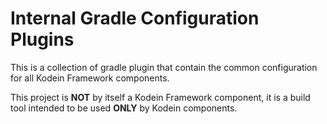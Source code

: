 Internal Gradle Configuration Plugins
=====================================

This is a collection of gradle plugin that contain the common configuration for all Kodein Framework components.

This project is **NOT** by itself a Kodein Framework component, it is a build tool intended to be used **ONLY** by Kodein components.

